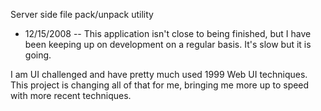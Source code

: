 Server side file pack/unpack utility

  * 12/15/2008 -- This application isn't close to being finished, but I have been keeping up on development on a regular basis.  It's slow but it is going.  



I am UI challenged and have pretty much used 1999 Web UI techniques.  This project is changing all of that for me, bringing me more up to speed with more recent techniques.
